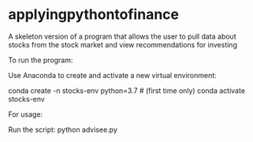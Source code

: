 # applyingpythontofinance
A skeleton version of a program that allows the user to pull data about stocks from the stock market and view recommendations for investing

To run the program:

Use Anaconda to create and activate a new virtual environment:

conda create -n stocks-env python=3.7 # (first time only)
conda activate stocks-env

For usage:

Run the script:
python advisee.py
